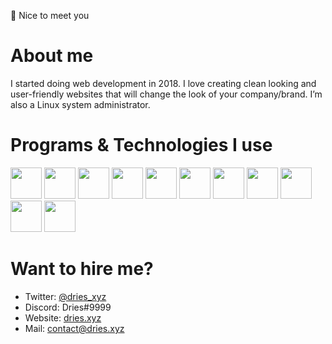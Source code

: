 👋 Nice to meet you

<h1>About me</h1></center>
I started doing web development in 2018. I love creating clean looking and user-friendly websites that will change the look of your company/brand. 
I’m also a Linux system administrator.
<br>
<h1>Programs & Technologies I use</h1>
<p float="left">
  <img src="https://dries.xyz/assets/img/programs/vsc.png" width="50px">
  <img src="https://dries.xyz/assets/img/programs/figma.png" width="50px">
  <img src="https://dries.xyz/assets/img/programs/xd.png" width="50px">
  <img src="https://dries.xyz/assets/img/programs/ai.png" width="50px">
  <img src="https://dries.xyz/assets/img/programs/ps.png" width="50px">
  <img src="https://dries.xyz/assets/img/programs/laravel.png" width="50px">
  <img src="https://dries.xyz/assets/img/programs/nestjs.svg" width="50px">
  <img src="https://dries.xyz/assets/img/programs/vue.png" width="50px">
  <img src="https://dries.xyz/assets/img/programs/bootstrap.png" width="50px">
  <img src="https://dries.xyz/assets/img/programs/nginx.png" width="50px">
  <img src="https://upload.wikimedia.org/wikipedia/commons/thumb/4/47/React.svg/1200px-React.svg.png" width="50px">
</p>
<h1>Want to hire me?</h1>

- Twitter: [@dries_xyz](https://twitter.com/dries_xyz)
- Discord: Dries#9999
- Website: [dries.xyz](https://dries.xyz)
- Mail: contact@dries.xyz
